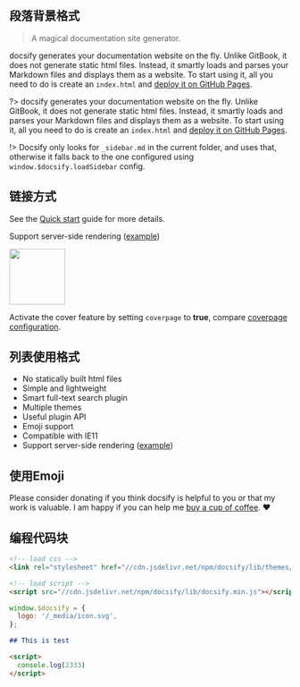 ## 段落背景格式

> A magical documentation site generator.

docsify generates your documentation website on the fly. Unlike GitBook, it does not generate static html files. Instead, it smartly loads and parses your Markdown files and displays them as a website. To start using it, all you need to do is create an `index.html` and [deploy it on GitHub Pages](deploy.md).

?> docsify generates your documentation website on the fly. Unlike GitBook, it does not generate static html files. Instead, it smartly loads and parses your Markdown files and displays them as a website. To start using it, all you need to do is create an `index.html` and [deploy it on GitHub Pages](deploy.md).

!> Docsify only looks for `_sidebar.md` in the current folder, and uses that, otherwise it falls back to the one configured using `window.$docsify.loadSidebar` config.

## 链接方式

See the [Quick start](quickstart.md) guide for more details.

Support server-side rendering ([example](https://github.com/docsifyjs/docsify-ssr-demo))

<a href="https://vercel.com/?utm_source=docsifyjsdocs" target="_blank"><img src="_media/vercel_logo.svg" width="100px"></a>

Activate the cover feature by setting `coverpage` to **true**, compare [coverpage configuration](quickstart.md#Manual-initialization).

## 列表使用格式

- No statically built html files
- Simple and lightweight
- Smart full-text search plugin
- Multiple themes
- Useful plugin API
- Emoji support
- Compatible with IE11
- Support server-side rendering ([example](https://github.com/docsifyjs/docsify-ssr-demo))


## 使用Emoji

Please consider donating if you think docsify is helpful to you or that my work is valuable. I am happy if you can help me [buy a cup of coffee](https://github.com/QingWei-Li/donate). :heart:

## 编程代码块

```html
<!-- load css -->
<link rel="stylesheet" href="//cdn.jsdelivr.net/npm/docsify/lib/themes/vue.css">

<!-- load script -->
<script src="//cdn.jsdelivr.net/npm/docsify/lib/docsify.min.js"></script>
```

```js
window.$docsify = {
  logo: '/_media/icon.svg',
};
```

```markdown
## This is test

<script>
  console.log(2333)
</script>
```

